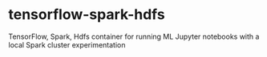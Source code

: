 # tensorflow-spark-hdfs
TensorFlow, Spark, Hdfs container for running ML Jupyter notebooks with a local Spark cluster experimentation
